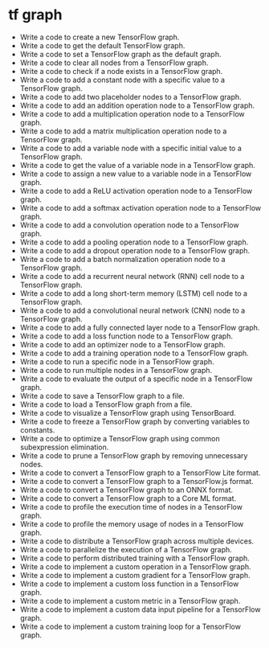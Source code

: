 # tf graph

- Write a code to create a new TensorFlow graph.
- Write a code to get the default TensorFlow graph.
- Write a code to set a TensorFlow graph as the default graph.
- Write a code to clear all nodes from a TensorFlow graph.
- Write a code to check if a node exists in a TensorFlow graph.
- Write a code to add a constant node with a specific value to a TensorFlow graph.
- Write a code to add two placeholder nodes to a TensorFlow graph.
- Write a code to add an addition operation node to a TensorFlow graph.
- Write a code to add a multiplication operation node to a TensorFlow graph.
- Write a code to add a matrix multiplication operation node to a TensorFlow graph.
- Write a code to add a variable node with a specific initial value to a TensorFlow graph.
- Write a code to get the value of a variable node in a TensorFlow graph.
- Write a code to assign a new value to a variable node in a TensorFlow graph.
- Write a code to add a ReLU activation operation node to a TensorFlow graph.
- Write a code to add a softmax activation operation node to a TensorFlow graph.
- Write a code to add a convolution operation node to a TensorFlow graph.
- Write a code to add a pooling operation node to a TensorFlow graph.
- Write a code to add a dropout operation node to a TensorFlow graph.
- Write a code to add a batch normalization operation node to a TensorFlow graph.
- Write a code to add a recurrent neural network (RNN) cell node to a TensorFlow graph.
- Write a code to add a long short-term memory (LSTM) cell node to a TensorFlow graph.
- Write a code to add a convolutional neural network (CNN) node to a TensorFlow graph.
- Write a code to add a fully connected layer node to a TensorFlow graph.
- Write a code to add a loss function node to a TensorFlow graph.
- Write a code to add an optimizer node to a TensorFlow graph.
- Write a code to add a training operation node to a TensorFlow graph.
- Write a code to run a specific node in a TensorFlow graph.
- Write a code to run multiple nodes in a TensorFlow graph.
- Write a code to evaluate the output of a specific node in a TensorFlow graph.
- Write a code to save a TensorFlow graph to a file.
- Write a code to load a TensorFlow graph from a file.
- Write a code to visualize a TensorFlow graph using TensorBoard.
- Write a code to freeze a TensorFlow graph by converting variables to constants.
- Write a code to optimize a TensorFlow graph using common subexpression elimination.
- Write a code to prune a TensorFlow graph by removing unnecessary nodes.
- Write a code to convert a TensorFlow graph to a TensorFlow Lite format.
- Write a code to convert a TensorFlow graph to a TensorFlow.js format.
- Write a code to convert a TensorFlow graph to an ONNX format.
- Write a code to convert a TensorFlow graph to a Core ML format.
- Write a code to profile the execution time of nodes in a TensorFlow graph.
- Write a code to profile the memory usage of nodes in a TensorFlow graph.
- Write a code to distribute a TensorFlow graph across multiple devices.
- Write a code to parallelize the execution of a TensorFlow graph.
- Write a code to perform distributed training with a TensorFlow graph.
- Write a code to implement a custom operation in a TensorFlow graph.
- Write a code to implement a custom gradient for a TensorFlow graph.
- Write a code to implement a custom loss function in a TensorFlow graph.
- Write a code to implement a custom metric in a TensorFlow graph.
- Write a code to implement a custom data input pipeline for a TensorFlow graph.
- Write a code to implement a custom training loop for a TensorFlow graph.